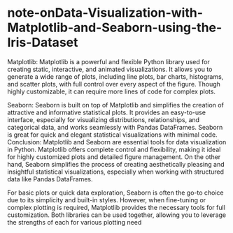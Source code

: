 # note-onData-Visualization-with-Matplotlib-and-Seaborn-using-the-Iris-Dataset  
Matplotlib:
Matplotlib is a powerful and flexible Python library used for creating static, interactive, and animated visualizations. It allows you to generate a wide range of plots, including line plots, bar charts, histograms, and scatter plots, with full control over every aspect of the figure. Though highly customizable, it can require more lines of code for complex plots.

Seaborn:
Seaborn is built on top of Matplotlib and simplifies the creation of attractive and informative statistical plots. It provides an easy-to-use interface, especially for visualizing distributions, relationships, and categorical data, and works seamlessly with Pandas DataFrames. Seaborn is great for quick and elegant statistical visualizations with minimal code.
Conclusion:
Matplotlib and Seaborn are essential tools for data visualization in Python. Matplotlib offers complete control and flexibility, making it ideal for highly customized plots and detailed figure management. On the other hand, Seaborn simplifies the process of creating aesthetically pleasing and insightful statistical visualizations, especially when working with structured data like Pandas DataFrames.

For basic plots or quick data exploration, Seaborn is often the go-to choice due to its simplicity and built-in styles. However, when fine-tuning or complex plotting is required, Matplotlib provides the necessary tools for full customization. Both libraries can be used together, allowing you to leverage the strengths of each for various plotting need
